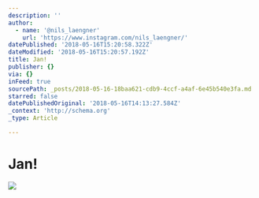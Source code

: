 ```yaml
---
description: ''
author:
  - name: '@nils_laengner'
    url: 'https://www.instagram.com/nils_laengner/'
datePublished: '2018-05-16T15:20:58.322Z'
dateModified: '2018-05-16T15:20:57.192Z'
title: Jan!
publisher: {}
via: {}
inFeed: true
sourcePath: _posts/2018-05-16-18baa621-cdb9-4ccf-a4af-6e45b540e3fa.md
starred: false
datePublishedOriginal: '2018-05-16T14:13:27.584Z'
_context: 'http://schema.org'
_type: Article

---
```

# Jan!
![](https://the-grid-user-content.s3-us-west-2.amazonaws.com/5907dc5b-b4b3-4c03-9549-fe03ca1e70c9.jpg)